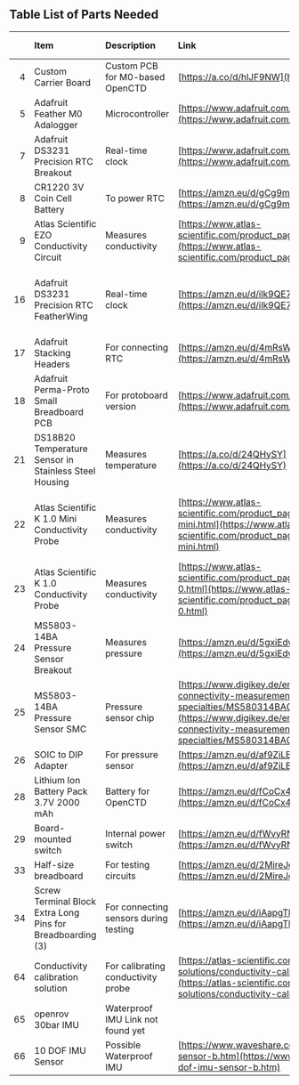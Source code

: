 ## Table List of Parts Needed

| | Item | Description | Link | Price (€) | Comments |
|---:|:---|:------|:----|:----|:---|
| 4 | Custom Carrier Board | Custom PCB for M0-based OpenCTD | [https://a.co/d/hlJF9NW](https://a.co/d/hlJF9NW)  | 12.99 | *probably not the right link* |
| 5 | Adafruit Feather M0 Adalogger | Microcontroller | [https://www.adafruit.com/product/2796](https://www.adafruit.com/product/2796) | 19.95 | [Amazon.de](https://www.amazon.de/-/en/Adafruit-Feather-M0-Adalogger-ADA2796/dp/B01BMRDBXW) for 28 euro 
| 7 | Adafruit DS3231 Precision RTC Breakout | Real-time clock | [https://www.adafruit.com/product/3013](https://www.adafruit.com/product/3013) | 17.5 | [Amazon.de](https://www.amazon.de/-/en/Adafruit-DS3231-Precision-RTC-Breakout-ADA3013/dp/B01CAOG8IG/ref=sr_1_1?keywords=Adafruit+DS3231+Precision+RTC+Breakout&qid=1698599966&sr=8-1) for 25 euro 
| 8 | CR1220 3V Coin Cell Battery | To power RTC | [https://amzn.eu/d/gCg9msD](https://amzn.eu/d/gCg9msD)  | 6.64 | link good
| 9 | Atlas Scientific EZO Conductivity Circuit | Measures conductivity | [https://www.atlas-scientific.com/product_pages/circuits/ezo_ec.html](https://www.atlas-scientific.com/product_pages/circuits/ezo_ec.html) | 64.34 | guess we need this circuit ..
| 16 | Adafruit DS3231 Precision RTC FeatherWing | Real-time clock | [https://amzn.eu/d/ilk9QE7](https://amzn.eu/d/ilk9QE7)  | 21.99 | is this the same as item 7 which is also a RTC clock 
| 17 | Adafruit Stacking Headers | For connecting RTC | [https://amzn.eu/d/4mRsWOw](https://amzn.eu/d/4mRsWOw)  | 2.8 |
| 18 | Adafruit Perma-Proto Small Breadboard PCB | For protoboard version | [https://www.adafruit.com/product/1214](https://www.adafruit.com/product/1214) | 7.52 | can we find it elsewhere .. is  it needed?
| 21 | DS18B20 Temperature Sensor in Stainless Steel Housing | Measures temperature | [https://a.co/d/24QHySY](https://a.co/d/24QHySY) | 7.99 | okay .. Martin was commenting on this yesterday ..
| 22 | Atlas Scientific K 1.0 Mini Conductivity Probe | Measures conductivity | [https://www.atlas-scientific.com/product_pages/probes/ec_k1-0-mini.html](https://www.atlas-scientific.com/product_pages/probes/ec_k1-0-mini.html) | 123.99 | need to check if we need both the normal *and* mini probe
| 23 | Atlas Scientific K 1.0 Conductivity Probe | Measures conductivity | [https://www.atlas-scientific.com/product_pages/probes/ec_k1-0.html](https://www.atlas-scientific.com/product_pages/probes/ec_k1-0.html)  | 157.99 | probably need this ..
| 24 | MS5803-14BA Pressure Sensor Breakout | Measures pressure | [https://amzn.eu/d/5gxiEdw](https://amzn.eu/d/5gxiEdw)  | 79.23 | hmm .. expensive !!
| 25 | MS5803-14BA Pressure Sensor SMC | Pressure sensor chip | [https://www.digikey.de/en/products/detail/te-connectivity-measurement-specialties/MS580314BA01-00/5277631](https://www.digikey.de/en/products/detail/te-connectivity-measurement-specialties/MS580314BA01-00/5277631) | 23.63 |okay ..
| 26 | SOIC to DIP Adapter | For pressure sensor | [https://amzn.eu/d/af9ZiLB](https://amzn.eu/d/af9ZiLB)  | 8.9 | okay ..
| 28 | Lithium Ion Battery Pack 3.7V 2000 mAh | Battery for OpenCTD | [https://amzn.eu/d/fCoCx4s](https://amzn.eu/d/fCoCx4s)  | 17.09 | okay ..
| 29 | Board-mounted switch | Internal power switch | [https://amzn.eu/d/fWvyRN0](https://amzn.eu/d/fWvyRN0)  | 1.39 | yes ..
| 33 | Half-size breadboard | For testing circuits | [https://amzn.eu/d/2MireJq](https://amzn.eu/d/2MireJq)  | 11.99 | okay ..
| 34 | Screw Terminal Block Extra Long Pins for Breadboarding (3) | For connecting sensors during testing | [https://amzn.eu/d/iAapgTb](https://amzn.eu/d/iAapgTb)  | 8.15 | need to checkl with Martin
| 64 | Conductivity calibration solution | For calibrating conductivity probe | [https://atlas-scientific.com/calibration-solutions/conductivity-calibration-k-1-0-set/](https://atlas-scientific.com/calibration-solutions/conductivity-calibration-k-1-0-set/) | 15.89 |
| 65 | openrov 30bar IMU | Waterproof IMU Link not found yet |   | 10.99 | *please check !!*
| 66 | 10 DOF IMU Sensor | Possible Waterproof IMU | [https://www.waveshare.com/10-dof-imu-sensor-b.htm](https://www.waveshare.com/10-dof-imu-sensor-b.htm)  | 10.99 | Alternative to openrov 30bar IMU
